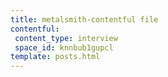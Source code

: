 ```yaml
---
title: metalsmith-contentful file
contentful:
 content_type: interview
 space_id: knnbub1gupcl
template: posts.html
---
```

